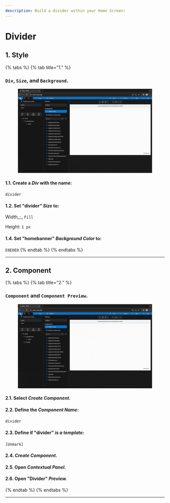 ```yaml
---
description: Build a divider within your Home Screen!
---
```


# Divider

## 1. Style

{% tabs %}
{% tab title="1." %}
### `Div`, `Size`, and `Background`.

<figure><img src="../../../.gitbook/assets/Divider_1-min (1).gif" alt=""><figcaption></figcaption></figure>

#### **1.1.** Create a _Div_ with the name:

`divider`

#### **1.2.** Set "divider" _Size_ to:

Width_:_ `Fill`

Height: `1 px`

#### 1.4. Set "homebanner" _Background Color_ to:

`E0E0E0`
{% endtab %}
{% endtabs %}

***





## 2. Component

{% tabs %}
{% tab title="2." %}
### `Component` and  `Component Preview`.

<figure><img src="../../../.gitbook/assets/Divider_2-min (1).gif" alt=""><figcaption></figcaption></figure>

#### **2.1.** Select _Create Component._

#### **2.2.** Define the _Component Name:_

`divider`

#### **2.3.** Define if "divider" _is a template:_

`[Unmark]`

#### **2.4.** _Create Component._

#### **2.5.** Open _Contextual Panel._

#### **2.6.** Open "Divider" _Preview._
{% endtab %}
{% endtabs %}

***
